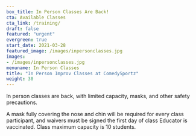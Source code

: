 ```yaml
---
box_title: In Person Classes Are Back!
cta: Available Classes
cta_link: /training/
draft: false
featured: "urgent"
evergreen: true
start_date: 2021-03-28
featured_image: /images/inpersonclasses.jpg
images:
- /images/inpersonclasses.jpg
menuname: In Person Classes
title: "In Person Improv Classes at ComedySportz"
weight: 30
---
```


In person classes are back, with limited capacity, masks, and other safety precautions.

A mask fully covering the nose and chin will be required for every class participant, and waivers must be signed the first day of class Educator is vaccinated. Class maximum capacity is 10 students.
